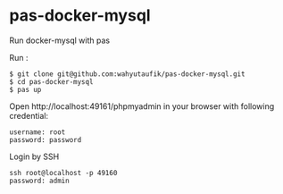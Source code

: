 # pas-docker-mysql
Run docker-mysql with pas

Run :
```
$ git clone git@github.com:wahyutaufik/pas-docker-mysql.git
$ cd pas-docker-mysql
$ pas up
```

Open http://localhost:49161/phpmyadmin in your browser with following credential:
```
username: root
password: password
```

Login by SSH
```
ssh root@localhost -p 49160
password: admin
```
